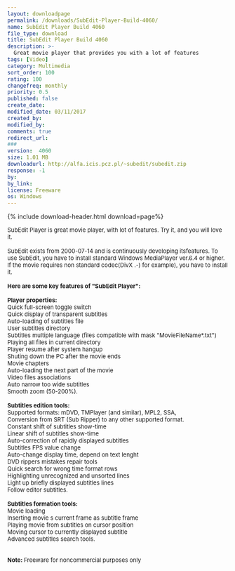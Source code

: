 ```yaml
---
layout: downloadpage
permalink: /downloads/SubEdit-Player-Build-4060/
name: SubEdit Player Build 4060
file_type: download
title: SubEdit Player Build 4060
description: >-
  Great movie player that provides you with a lot of features
tags: [Video]
category: Multimedia
sort_order: 100
rating: 100
changefreq: monthly
priority: 0.5
published: false
create_date: 
modified_date: 03/11/2017
created_by: 
modified_by: 
comments: true
redirect_url: 
### 
version:  4060
size: 1.01 MB
downloadurl: http://alfa.icis.pcz.pl/~subedit/subedit.zip
response: -1
by: 
by_link: 
license: Freeware
os: Windows
---
```


{% include download-header.html download=page%}

<p style="fix-download-text !important">
<p><font size="2"><p>SubEdit Player is great movie player, with lot of features. Try it, and you will love it.<br />
<br />
SubEdit exists from 2000-07-14 and is continuously developing itsfeatures. To use SubEdit, you have to install standard Windows MediaPlayer ver.6.4 or higher. If the movie requires non standard codec(DivX .-) for example), you have to install it.<br />
<br />
<span><strong>Here are some key features of "SubEdit Player":</strong></span><br />
<br />
<strong>Player properties:</strong><br />
Quick full-screen toggle switch<br />
Quick display of transparent subtitles<br />
Auto-loading of subtitles file<br />
User subtitles directory<br />
Subtitles multiple language (files compatible with mask "MovieFileName*.txt")<br />
Playing all files in current directory<br />
Player resume after system hangup<br />
Shuting down the PC after the movie ends<br />
Movie chapters<br />
Auto-loading the next part of the movie<br />
Video files associations<br />
Auto narrow too wide subtitles<br />
Smooth zoom (50-200%).<br />
<br />
<strong>Subtitles edition tools:</strong><br />
Supported formats: mDVD, TMPlayer (and similar), MPL2, SSA,<br />
Conversion from SRT (Sub Ripper) to any other supported format.<br />
Constant shift of subtitles show-time<br />
Linear shift of subtitles show-time<br />
Auto-correction of rapidly displayed subtitles<br />
Subtitles FPS value change<br />
Auto-change display time, depend on text lenght<br />
DVD rippers mistakes repair tools<br />
Quick search for wrong time format rows<br />
Highlighting unrecognized and unsorted lines<br />
Light up briefly displayed subtitles lines<br />
Follow editor subtitles.<br />
<br />
<strong>Subtitles formation tools:</strong><br />
Movie loading<br />
Inserting movie s current frame as subtitle frame<br />
Playing movie from subtitles on cursor position<br />
Moving cursor to currently displayed subtitle<br />
Advanced subtitles search tools.<br />
<br />
<br />
<strong>Note: </strong>Freeware for noncommercial purposes only</p></p></p>
